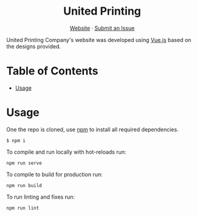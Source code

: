 <h1 align="center">
  United Printing
</h1>

<p align="center">
  <a href="https://www.unitedprintingnc.com/">Website</a>
  ·
  <a href="https://github.com/andyruwruw/united-printing/issues">Submit an Issue</a>
</p>

United Printing Company's website was developed using [Vue.js](https://vuejs.org/) based on the designs provided.

# Table of Contents

- [Usage](#usage)

# Usage

One the repo is cloned, use [npm](https://nodejs.org/en) to install all required dependencies.

```
$ npm i
```

To compile and run locally with hot-reloads run:

```
npm run serve
```

To compile to build for production run:

```
npm run build
```

To run linting and fixes run:

```
npm run lint
```
